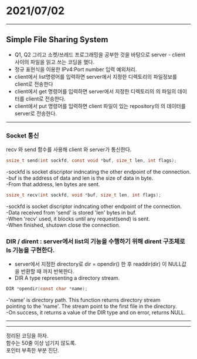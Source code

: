 # 2021/07/02
---
## Simple File Sharing System
- Q1, Q2 그리고 소켓/쓰레드 프로그래밍을 공부한 것을 바탕으로 server - client 사이의 파일을 읽고 쓰는 코딩을 했다.
- 정규 표현식을 이용한 IPv4:Port number 입력 예외처리.
- client에서 list명령어를 입력하면 server에서 지정한 디렉토리의 파일정보를 client로 전송한다
- client에서 get <file name> 명령어를 입력하면 server에서 지정한 디렉토리의 <file name>의 파일의 데이터를 client로 전송한다.
- client에서 put <file name> 명령어를 입력하면 client 파일이 있는 repository의 <file name>의 데이터를 server로 전송한다. 
---
### Socket 통신
 recv 와 send 함수를 사용해 client 와 server가 통신한다.
 ~~~c
 ssize_t send(int sockfd, const void *buf, size_t len, int flags);
 ~~~
 -sockfd is socket discriptor indncating the other endpoint of the connection.  
 -buf is the address of data and len is the size of data in byte.  
 -From that address, len bytes are sent.  
 
 ~~~c
 ssize_t recv(int sockfd, void *buf, size_t len, int flags);
 ~~~
 -sockfd is socket discriptor indncating other endpoint of the connection.   
 -Data received from 'send' is stored 'len' bytes in buf.  
 -When 'recv' used, it blocks until any request(send) is sent.  
 -When finished, shutown close the connection.  
 
### DIR / dirent : server에서 list의 기능을 수행하기 위해 dirent 구조체로 ls 기능을 구현한다. 
 
- server에서 지정한 directory로 dir = opendir() 한 후 readdir(dir) 이 NULL값을 반환할 때 까지 반복한다.  
-  DIR
A type representing a directory stream. 
~~~c
DIR *opendir(const char *name);
~~~
-'name' is directory path. This function returns directory stream   
pointing to the 'name'. The stream point to the first file in the directory.  
-On success, it returns a value of the DIR type and on error, returns NULL.  

---

 ---
 정리된 코딩을 하자.  
 함수는 50줄 이상 넘기지 않도록.  
 포인터 부족한 부분 진단.   

 
 
